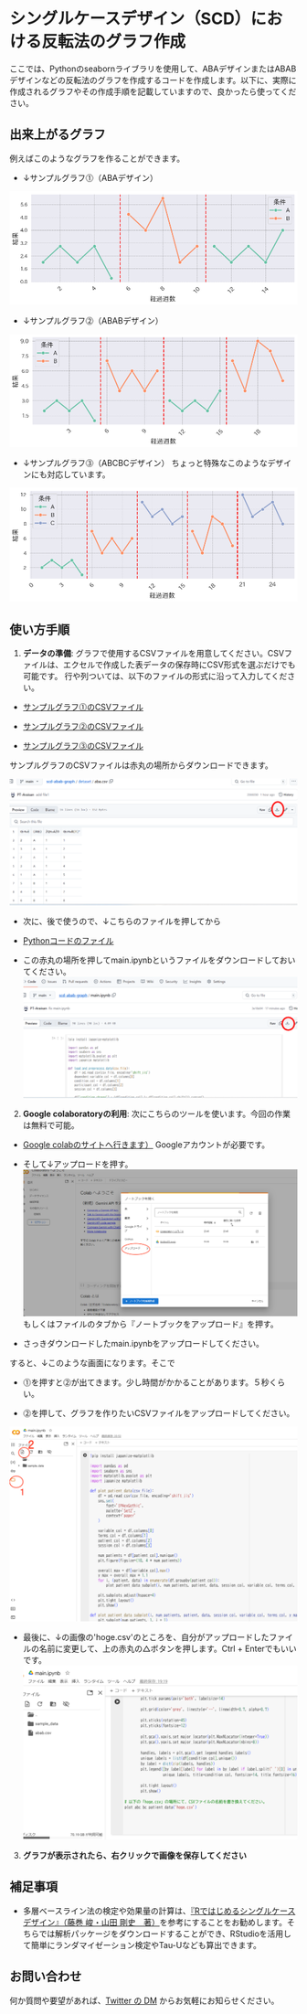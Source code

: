# シングルケースデザイン（SCD）における反転法のグラフ作成

ここでは、Pythonのseabornライブラリを使用して、ABAデザインまたはABABデザインなどの反転法のグラフを作成するコードを作成します。以下に、実際に作成されるグラフやその作成手順を記載していますので、良かったら使ってください。

## 出来上がるグラフ

例えばこのようなグラフを作ることができます。

- ↓サンプルグラフ⓵（ABAデザイン）

![サンプルグラフ](https://github.com/PT-Araisan/scd-abab-graph/blob/main/assets/aba.png)

- ↓サンプルグラフ⓶（ABABデザイン）

![サンプルグラフ](https://github.com/PT-Araisan/scd-abab-graph/blob/main/assets/abab.png)

- ↓サンプルグラフ⓷（ABCBCデザイン）
ちょっと特殊なこのようなデザインにも対応しています。

![サンプルグラフ](https://github.com/PT-Araisan/scd-abab-graph/blob/main/assets/abcbc.png)

## 使い方手順

1. **データの準備**: グラフで使用するCSVファイルを用意してください。CSVファイルは、エクセルで作成した表データの保存時にCSV形式を選ぶだけでも可能です。
行や列ついては、以下のファイルの形式に沿って入力してください。

- [サンプルグラフ⓵のCSVファイル](https://github.com/PT-Araisan/scd-abab-graph/blob/main/detaset/aba.csv)

- [サンプルグラフ⓶のCSVファイル](https://github.com/PT-Araisan/scd-abab-graph/blob/main/detaset/abab.csv)

- [サンプルグラフ⓷のCSVファイル](https://github.com/PT-Araisan/scd-abab-graph/blob/main/detaset/abcbc.csv)

サンプルグラフのCSVファイルは赤丸の場所からダウンロードできます。

![画像１](https://github.com/PT-Araisan/scd-abab-graph/blob/main/assets/demo1.png)



- 次に、後で使うので、↓こちらのファイルを押してから
- [Pythonコードのファイル](https://github.com/PT-Araisan/scd-abab-graph/blob/main/main.ipynb)

- この赤丸の場所を押してmain.ipynbというファイルをダウンロードしておいてください。
![画像３](https://github.com/PT-Araisan/scd-abab-graph/blob/main/assets/demo2.png)

2. **Google colaboratoryの利用**: 次にこちらのツールを使います。今回の作業は無料で可能。

- [Google colabのサイトへ行きます）](https://colab.research.google.com/?hl=ja)
Googleアカウントが必要です。

- そして↓アップロードを押す。
![画像４](https://github.com/PT-Araisan/scd-mltbs-graph/blob/main/assets/demo2.png)
もしくはファイルのタブから『ノートブックをアップロード』を押す。

- さっきダウンロードしたmain.ipynbをアップロードしてください。

すると、↓このような画面になります。そこで

- ⓵を押すと⓶が出てきます。少し時間がかかることがあります。５秒くらい。

- ⓶を押して、グラフを作りたいCSVファイルをアップロードしてください。

![画像４](https://github.com/PT-Araisan/scd-mltbs-graph/blob/main/assets/demo6.png)


- 最後に、↓の画像の'hoge.csv'のところを、自分がアップロードしたファイルの名前に変更して、上の赤丸の△ボタンを押します。Ctrl + Enterでもいいです。
![画像５](https://github.com/PT-Araisan/scd-abab-graph/blob/main/assets/demo3.png)

3. **グラフが表示されたら、右クリックで画像を保存してください**


## 補足事項

- 多層ベースライン法の検定や効果量の計算は、[『Rではじめるシングルケースデザイン』（藤巻 峻・山田 剛史　著）](https://ratik.org/9955/907438227/)を参考にすることをお勧めします。そちらでは解析パッケージをダウンロードすることができ、RStudioを活用して簡単にランダマイゼーション検定やTau-Uなども算出できます。

## お問い合わせ

何か質問や要望があれば、[Twitter の DM](https://x.com/Pt96442837Pt) からお気軽にお知らせください。

